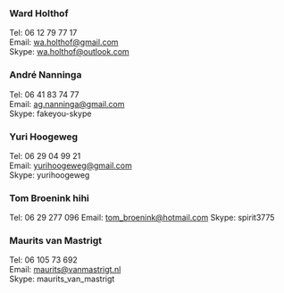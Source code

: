 ### Ward Holthof
Tel: 06 12 79 77 17  
Email: wa.holthof@gmail.com  
Skype: wa.holthof@outlook.com

### André Nanninga
Tel: 06 41 83 74 77  
Email: ag.nanninga@gmail.com  
Skype: fakeyou-skype

### Yuri Hoogeweg
Tel: 06 29 04 99 21  
Email: yurihoogeweg@gmail.com  
Skype: yurihoogeweg

### Tom Broenink hihi
Tel: 06 29 277 096
Email: tom_broenink@hotmail.com
Skype: spirit3775

### Maurits van Mastrigt
Tel: 06 105 73 692  
Email: maurits@vanmastrigt.nl  
Skype: maurits_van_mastrigt
